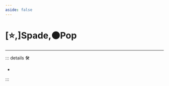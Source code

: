 ```yaml
---
aside: false
---
```

# [⭐,]<labor>Spade</labor>,🟠<motor>Pop</motor>

---

<!-- =================================================== -->
<!-- =================================================== -->
<!-- =================================================== -->
<!-- =================================================== -->
<!-- =================================================== -->
::: details 🛠

-

:::
